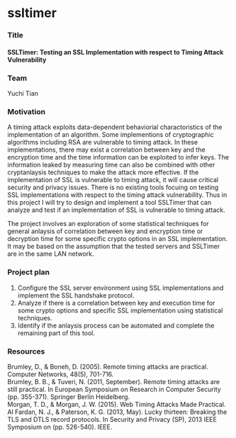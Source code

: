 # ssltimer

### Title
#### SSLTimer: Testing an SSL Implementation with respect to Timing Attack Vulnerability

### Team
Yuchi Tian  

### Motivation
A timing attack exploits data-dependent behaviorial charactoristics of the implementation of an algorithm. Some implementions of cryptographic algorithms including RSA are vulnerable to timing attack. In these implementations, there may exist a correlation between key and the encryption time and the time information can be exploited to infer keys. The information leaked by measuring time can also be combined with other cryptanlaysis techniques to make the attack more effective. If the implementation of SSL is vulnerable to timing attack, it will cause critical security and privacy issues. There is no existing tools focuing on testing SSL implementations with respect to the timing attack vulnerability. Thus in this project I will try to design and implement a tool SSLTimer that can analyze and test if an implementation of SSL is vulnerable to timing attack.   
  
The project involves an exploration of some statistical techniques for general anlaysis of correlation between key and encryption time or decryption time for some specific crypto options in an SSL implementation. It may be based on the assumption that the tested servers and SSLTimer are in the same LAN network.

### Project plan
1. Configure the SSL server environment using SSL implementations and implement the SSL handshake protocol.  
2. Analyze if there is a correlation between key and execution time for some crypto options and specific SSL implementation using statistical techniques.  
3. Identify if the anlaysis process can be automated and complete the remaining part of this tool.  

### Resources
Brumley, D., & Boneh, D. (2005). Remote timing attacks are practical. Computer Networks, 48(5), 701-716.  
Brumley, B. B., & Tuveri, N. (2011, September). Remote timing attacks are still practical. In European Symposium on Research in Computer Security (pp. 355-371). Springer Berlin Heidelberg.  
Morgan, T. D., & Morgan, J. W. (2015). Web Timing Attacks Made Practical.  
Al Fardan, N. J., & Paterson, K. G. (2013, May). Lucky thirteen: Breaking the TLS and DTLS record protocols. In Security and Privacy (SP), 2013 IEEE Symposium on (pp. 526-540). IEEE.  
